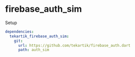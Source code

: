 # firebase_auth_sim

Setup

```yaml
dependencies:
  tekartik_firebase_auth_sim:
    git:
      url: https://github.com/tekartik/firebase_auth.dart
      path: auth_sim
```
